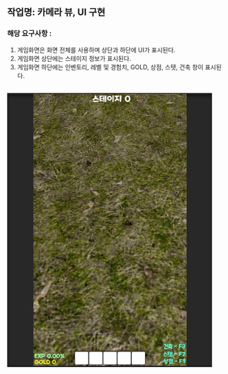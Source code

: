 ## 작업명: 카메라 뷰, UI 구현

### 해당 요구사항 : 
1) 게임화면은 화면 전체를 사용하며 상단과 하단에 UI가 표시된다.
2) 게임화면 상단에는 스테이지 정보가 표시된다.
3) 게임화면 하단에는 인벤토리, 레벨 및 경험치, GOLD, 상점, 스탯, 건축 창이 표시된다.

<br>

<img src="./img/week1.png">

